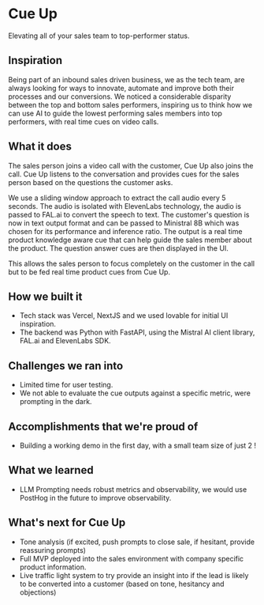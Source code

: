 # Cue Up
Elevating all of your sales team to top-performer status.


## Inspiration

Being part of an inbound sales driven business, we as the tech team, are always looking for ways to innovate, automate and improve both their processes and our conversions. We noticed a considerable disparity between the top and bottom sales performers, inspiring us to think how we can use AI to guide the lowest performing sales members into top performers, with real time cues on video calls.

## What it does

The sales person joins a video call with the customer, Cue Up also joins the call. Cue Up listens to the conversation and provides cues for the sales person based on the questions the customer asks.

We use a sliding window approach to extract the call audio every 5 seconds. The audio is isolated with ElevenLabs technology, the audio is passed to FAL.ai to convert the speech to text. The customer's question is now in text output format and can be passed to Ministral 8B which was chosen for its performance and inference ratio. The output is a real time product knowledge aware cue that can help guide the sales member about the product. The question answer cues are then displayed in the UI.

This allows the sales person to focus completely on the customer in the call but to be fed real time product cues from Cue Up.


## How we built it
- Tech stack was Vercel, NextJS and we used lovable for initial UI inspiration.
- The backend was Python with FastAPI, using the Mistral AI client library, FAL.ai and ElevenLabs SDK.


## Challenges we ran into
- Limited time for user testing. 
- We not able to evaluate the cue outputs against a specific metric, were prompting in the dark.

## Accomplishments that we're proud of
- Building a working demo in the first day, with a small team size of just 2 ! 

## What we learned
- LLM Prompting needs robust metrics and observability, we would use PostHog in the future to improve observability.

## What's next for Cue Up

- Tone analysis (if excited, push prompts to close sale, if hesitant, provide reassuring prompts)
- Full MVP deployed into the sales environment with company specific product information. 
- Live traffic light system to try provide an insight into if the lead is likely to be converted into a customer (based on tone, hesitancy and objections)
